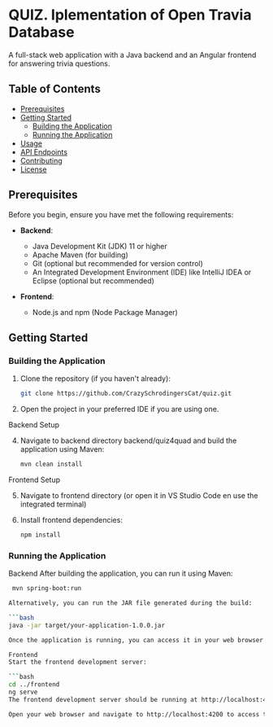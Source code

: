 # QUIZ. Iplementation of Open Travia Database

A full-stack web application with a Java backend and an Angular frontend for answering trivia questions.

## Table of Contents

- [Prerequisites](#prerequisites)
- [Getting Started](#getting-started)
  - [Building the Application](#building-the-application)
  - [Running the Application](#running-the-application)
- [Usage](#usage)
- [API Endpoints](#api-endpoints)
- [Contributing](#contributing)
- [License](#license)

## Prerequisites

Before you begin, ensure you have met the following requirements:
- **Backend**:
  - Java Development Kit (JDK) 11 or higher
  - Apache Maven (for building)
  - Git (optional but recommended for version control)
  - An Integrated Development Environment (IDE) like IntelliJ IDEA or Eclipse (optional but recommended)
 
- **Frontend**:
  - Node.js and npm (Node Package Manager)

## Getting Started

### Building the Application

1. Clone the repository (if you haven't already):

   ```bash
   git clone https://github.com/CrazySchrodingersCat/quiz.git
   
2. Open the project in your preferred IDE if you are using one.

Backend Setup

4. Navigate to backend directory backend/quiz4quad and build the application using Maven:

     ```bash
     mvn clean install

Frontend Setup

5. Navigate to frontend directory (or open it in VS Studio Code en use the integrated terminal)
3. Install frontend dependencies:

    ```bash
    npm install

    
### Running the Application

Backend
After building the application, you can run it using Maven:

   ```bash
    mvn spring-boot:run

Alternatively, you can run the JAR file generated during the build:

  ```bash
  java -jar target/your-application-1.0.0.jar

Once the application is running, you can access it in your web browser at http://localhost:8080.

Frontend
Start the frontend development server:

  ```bash
  cd ../frontend
  ng serve
The frontend development server should be running at http://localhost:4200.

Open your web browser and navigate to http://localhost:4200 to access the frontend.
